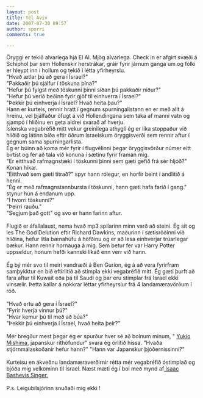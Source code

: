 ```yaml
---
layout: post
title: Tel Aviv
date: 2007-07-30 09:57
author: sporri
comments: true

---
```

Öryggi er tekið alvarlega hjá El Al. Mjög alvarlega. Check in er afgirt svæði á Schiphol þar sem Hollenskir herstrákar, gráir fyrir járnum ganga um og fólki er hleypt inn í hollum og tekið í létta yfirheyrslu.<br />"Hvað ætlar þú að gera í Ísrael?"<br />"Pakkaðir þú sjálfur í töskuna þína?"<br />"Hefur þú fylgst með töskunni þinni síðan þú pakkaðir niður?"<br />"Hefur þú verið beðinn fyrir gjöf til einhverra í Ísrael?"<br />"Þekkir þú einhverja í Ísrael? Hvað heita þau?"<br />Hann er kurteis, rennir hratt í gegnum spurningalistann en er með allt á hreinu, vel þjálfaður öfugt á við Hollendingana sem taka af manni vatn og sjampó í hliðinu en geta aldrei svarað af hverju.<br />Íslenska vegabréfið mitt vekur greinilega athygli ég er líka stoppaður við hliðið og látinn bíða eftir öðrum ísraelskum öryggisverði sem rennir aftur í gegnum sama spurningarlista.<br />Ég er búinn að koma mér fyrir í flugvélinni þegar öryggisvörður númer eitt birtist og fer að tala við konuna í sætinu fyrir framan mig. <br />"Er eitthvað rafmagnstæki í töskunni þinni sem gæti gefið frá sér hljóð?" <br />Konan hikar.<br />"Eitthvað sem gæti titrað?" spyr hann rólegur, en horfir beint í andlitið á henni.<br />"Ég er með rafmagnstannbursta í töskunni, hann gæti hafa farið í gang." stynur hún á endanum upp.<br />"Í hvorri töskunni?"<br />"Þeirri rauðu."<br />"Segjum það gott" og svo er hann farinn aftur.<br /><br />Flugið er áfallalaust, nema hvað mp3 spilarinn minn varð að steini. Ég sit og les The God Delution eftir Richard Dawkins, maðurinn í sætisröðinni við hliðina, hefur litla bænahúfu á höfðinu og er að lesa einhverjar trúarlegar bækur. Hann rennir hornauga á mig. Sem betur fer var Harry Potter uppseldur, honum hefði kannski líkað enn verr við hann.<br /><br />Ég bý mér svo til meiri vandræði á Ben Gurion, ég á að vera fyrirfram samþykktur en bið eftirlitið að stimpla ekki vegabréfið mitt. Ég gæti þurft að fara aftur til Kuwait eða þá til Saudi og þar eru stimplar frá Ísrael ekki vinsælir. Þetta kallar á nokkrar léttar yfirheyrslur frá 4 landamæravörðum í röð.<br /><br />"Hvað ertu að gera í Ísrael?"<br />"Fyrir hverja vinnur þú?"<br />"Hvar kemur þú til með að búa?"<br />"Þekkir þú einhverja í Ísrael, hvað heita þeir?"<br /><br />Mér bregður mest þegar ég er spurður hver sé að bolnum mínum, " <a href="http://en.wikipedia.org/wiki/Yukio_Mishima">Yukio Mishima</a>, japanskur rithöfundur" svara ég örlítið hissa. "Hvaða stjórnmálaskoðanir hefur hann?" "Hann var Japanskur þjóðernissinni?"<br /><br />Kurteisu en ákveðnu landamæraverðirnir rétta mér vegabréfið óstimplað og bjóða mig velkominn til Ísrael. Næst mæti ég í bol með mynd af<a href="http://en.wikipedia.org/wiki/Isaac_Bashevis_Singer"> Isaac Bashevis Singer.</a><br /><br />P.s. Leigubílsjórinn snuðaði mig ekki !
